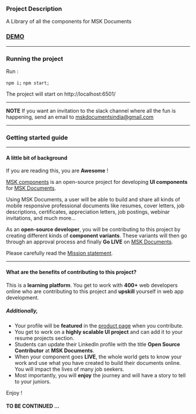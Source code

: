 ### Project Description
A Library of all the components for MSK Documents

### [DEMO](http://manojsatishkumar.com/msk-components/)

---
### Running the project
Run :

`npm i;`
`npm start;`

The project will start on http://localhost:6501/

---
**NOTE**
If you want an invitation to the slack channel where all the fun is happening, send an email to mskdocumentsindia@gmail.com

---
### Getting started guide
---

#### A little bit of background

If you are reading this, you are **Awesome** !

[MSK components](https://github.com/ManojSatishkumar/msk-components) is an open-source project for developing **UI components** for [MSK Documents](https://mskdocuments.com). 

Using MSK Documents, a user will be able to build and share all kinds of mobile responsive professional documents like resumes, cover letters, job descriptions, certificates, appreciation letters, job postings, webinar invitations, and much more...

As an **open-source developer**, you will be contributing to this project by creating different kinds of **component variants**. These variants will then go through an approval process and finally **Go LIVE** on [MSK Documents](https://mskdocuments.com). 

Please carefully read the [Mission statement](https://mskdocuments.com/about).

---
#### What are the benefits of contributing to this project?

This is a **learning platform**. You get to work with **400+** web developers online who are contributing to this project and **upskill** yourself in web app development.

##### Additionally,

- Your profile will be **featured** in the [product page](http://manojsatishkumar.com/msk-components/) when you contribute.
- You get to work on a **highly scalable UI project** and can add it to your resume projects section.
- Students can update their LinkedIn profile with the title **Open Source Contributor** at **MSK Documents**.
- When your component goes **LIVE**, the whole world gets to know your work and use what you have created to build their documents online. You will impact the lives of many job seekers.
- Most importantly, you will **enjoy** the journey and will have a story to tell to your juniors.

Enjoy !


#### TO BE CONTINUED ...



